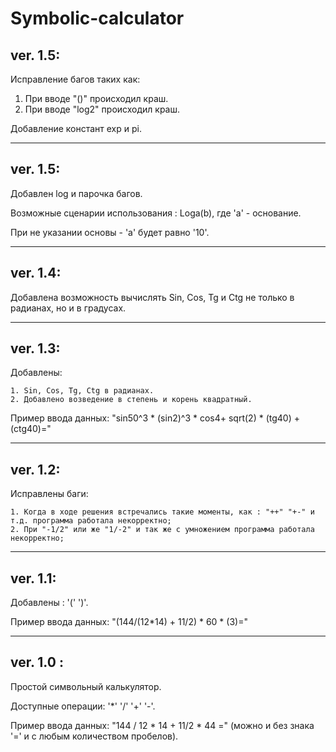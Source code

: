 # Symbolic-calculator

## ver. 1.5:

  Исправление багов таких как:
  
  1. При вводе "()" происходил краш.
  2. При вводе "log2" происходил краш.
  
  Добавление констант exp и pi.
  ***
## ver. 1.5:

  Добавлен log и парочка багов.
  
  Возможные сценарии использования : Loga(b), где 'а' - основание.
  
  При не указании основы - 'а' будет равно '10'.
  
  
  ***
## ver. 1.4:

  Добавлена возможность вычислять Sin, Cos, Tg и Сtg не только в радианах, но и в градусах.
  
  ***
## ver. 1.3:
  Добавлены:
  
    1. Sin, Cos, Tg, Ctg в радианах.
    2. Добавлено возведение в степень и корень квадратный.
    
  Пример ввода данных: "sin50^3 * (sin2)^3 * cos4+ sqrt(2) * (tg40) + (ctg40)="

***
## ver. 1.2:
  Исправлены баги:
  
    1. Когда в ходе решения встречались такие моменты, как : "++" "+-" и т.д. программа работала некорректно;
    2. При "-1/2" или же "1/-2" и так же с умножением программа работала некорректно;
***
## ver. 1.1:

  Добавлены : '(' ')'.
  
  Пример ввода данных: "(144/(12\*14) + 11/2) * 60 * (3)="
  
***
## ver. 1.0 :

  Простой символьный калькулятор.
  
  Доступные операции: '\*' '/' '+' '-'.
  
  Пример ввода данных: "144 / 12 \* 14 + 11/2 \* 44 =" (можно и без знака '=' и с любым количеством пробелов).
